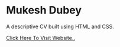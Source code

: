 # Mukesh Dubey

A descriptive CV built using HTML and CSS.


[Click Here To Visit Website..](https://mukeshdubeyportfolio.netlify.com/)